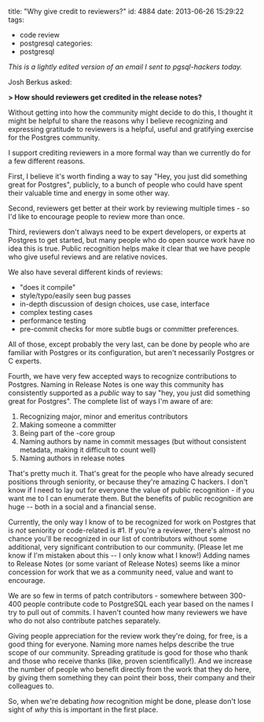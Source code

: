 title: "Why give credit to reviewers?"
id: 4884
date: 2013-06-26 15:29:22
tags: 
- code review
- postgresql
categories: 
- postgresql

_This is a lightly edited version of an email I sent to pgsql-hackers today._

Josh Berkus asked:

**> How should reviewers get credited in the release notes?**

Without getting into how the community might decide to do this, I thought it might be helpful to share the reasons why I believe recognizing and expressing gratitude to reviewers is a helpful, useful and gratifying exercise for the Postgres community.

I support crediting reviewers in a more formal way than we currently do for a few different reasons.

First, I believe it's worth finding a way to say "Hey, you just did something great for Postgres", publicly, to a bunch of people who could have spent their valuable time and energy in some other way.

Second, reviewers get better at their work by reviewing multiple times - so I'd like to encourage people to review more than once.

Third, reviewers don't always need to be expert developers, or experts at Postgres to get started, but many people who do open source work have no idea this is true. Public recognition helps make it clear that we have people who give useful reviews and are relative novices.

We also have several different kinds of reviews:

*   "does it compile"
*   style/typo/easily seen bug passes
*   in-depth discussion of design choices, use case, interface
*   complex testing cases
*   performance testing
*   pre-commit checks for more subtle bugs or committer preferences.

All of those, except probably the very last, can be done by people who are familiar with Postgres or its configuration, but aren't necessarily Postgres or C experts.

Fourth, we have very few accepted ways to recognize contributions to Postgres. Naming in Release Notes is one way this community has consistently supported as a _public_ way to say "hey, you just did something great for Postgres". The complete list of ways I'm aware of are:

1.  Recognizing major, minor and emeritus contributors
2.  Making someone a committer
3.  Being part of the -core group
4.  Naming authors by name in commit messages (but without consistent metadata, making it difficult to count well)
5.  Naming authors in release notes

That's pretty much it. That's great for the people who have already secured positions through seniority, or because they're amazing C hackers. I don't know if I need to lay out for everyone the value of public recognition - if you want me to I can enumerate them. But the benefits of public recognition are huge -- both in a social and a financial sense.

Currently, the only way I know of to be recognized for work on Postgres that is _not_ seniority or code-related is #1\. If you're a reviewer, there's almost no chance you'll be recognized in our list of contributors without some additional, very significant contribution to our community. (Please let me know if I'm mistaken about this -- I only know what I know!) Adding names to Release Notes (or some variant of Release Notes) seems like a minor concession for work that we as a community need, value and want to encourage.

We are so few in terms of patch contributors - somewhere between 300-400 people contribute code to PostgreSQL each year based on the names I try to pull out of commits. I haven't counted how many reviewers we have who do not also contribute patches separately.

Giving people appreciation for the review work they're doing, for free, is a good thing for everyone. Naming more names helps describe the true scope of our community. Spreading gratitude is good for those who thank and those who receive thanks (like, proven scientifically!). And we increase the number of people who benefit directly from the work that they do here, by giving them something they can point their boss, their company and their colleagues to.

So, when we're debating _how_ recognition might be done, please don't lose sight of _why_ this is important in the first place.

